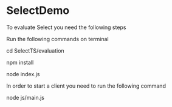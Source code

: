 # SelectDemo

To evaluate Select you need the following steps

Run the following commands on terminal

cd SelectTS/evaluation

npm install

node index.js

In order to start a client you need to run the following command

node js/main.js

